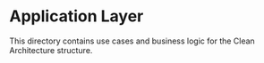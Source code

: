# Application Layer

This directory contains use cases and business logic for the Clean Architecture structure. 